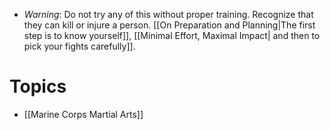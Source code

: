 * *Warning*: Do not try any of this without proper training. Recognize that they can kill or injure a person. [[On Preparation and Planning|The first step is to know yourself]], [[Minimal Effort, Maximal Impact| and then to pick your fights carefully]]. 
# Topics
* [[Marine Corps Martial Arts]]
